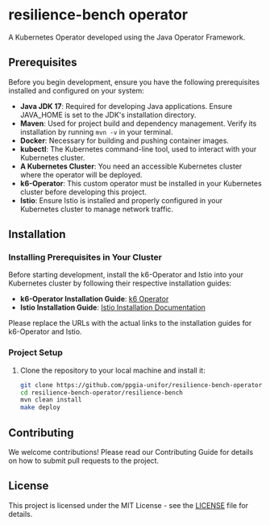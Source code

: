 # resilience-bench operator

A Kubernetes Operator developed using the Java Operator Framework.

## Prerequisites

Before you begin development, ensure you have the following prerequisites installed and configured on your system:

- **Java JDK 17**: Required for developing Java applications. Ensure JAVA_HOME is set to the JDK's installation directory.
- **Maven**: Used for project build and dependency management. Verify its installation by running `mvn -v` in your terminal.
- **Docker**: Necessary for building and pushing container images.
- **kubectl**: The Kubernetes command-line tool, used to interact with your Kubernetes cluster.
- **A Kubernetes Cluster**: You need an accessible Kubernetes cluster where the operator will be deployed.
- **k6-Operator**: This custom operator must be installed in your Kubernetes cluster before developing this project.
- **Istio**: Ensure Istio is installed and properly configured in your Kubernetes cluster to manage network traffic.

## Installation

### Installing Prerequisites in Your Cluster

Before starting development, install the k6-Operator and Istio into your Kubernetes cluster by following their respective installation guides:

- **k6-Operator Installation Guide**: [k6 Operator](https://github.com/grafana/k6-operator)
- **Istio Installation Guide**: [Istio Installation Documentation](https://istio.io/latest/docs/setup/install/)

Please replace the URLs with the actual links to the installation guides for k6-Operator and Istio.

### Project Setup

1. Clone the repository to your local machine and install it:

   ```bash
   git clone https://github.com/ppgia-unifor/resilience-bench-operator.git
   cd resilience-bench-operator/resilience-bench
   mvn clean install
   make deploy
   ```

## Contributing

We welcome contributions! Please read our Contributing Guide for details on how to submit pull requests to the project.

## License

This project is licensed under the MIT License - see the [LICENSE](license.md) file for details.
